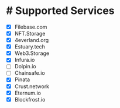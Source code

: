 # # Supported Services
- [x] Filebase.com
- [x] NFT.Storage
- [x] 4everland.org
- [x] Estuary.tech
- [x] Web3.Storage
- [x] Infura.io
- [ ] Dolpin.io
- [ ] Chainsafe.io
- [x] Pinata
- [x] Crust.network
- [x] Eternum.io
- [x] Blockfrost.io
